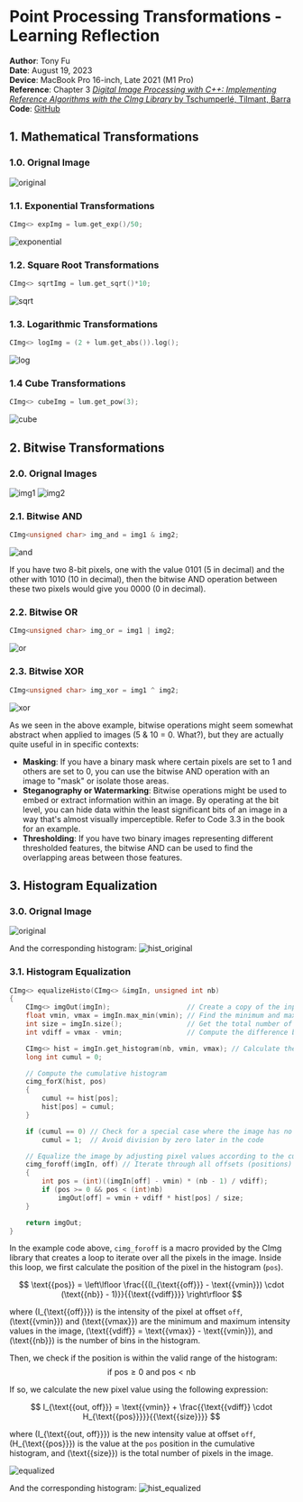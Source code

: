 # Point Processing Transformations - Learning Reflection

**Author**: Tony Fu  
**Date**: August 19, 2023  
**Device**: MacBook Pro 16-inch, Late 2021 (M1 Pro)  
**Reference**: Chapter 3 [*Digital Image Processing with C++: Implementing Reference Algorithms with the CImg Library* by Tschumperlé, Tilmant, Barra](https://www.amazon.com/Digital-Image-Processing-Implementing-Algorithms/dp/1032347538)
**Code**: [GitHub](https://github.com/tonyfu97/Digital-Image-Processing/tree/main/03_point_processing)


## 1. Mathematical Transformations

### 1.0. Orignal Image

![original](./results/03/lighthouse_original.png)

### 1.1. Exponential Transformations

```cpp
CImg<> expImg = lum.get_exp()/50;
```
![exponential](./results/03/lighthouse_exp.png)

### 1.2. Square Root Transformations

```cpp
CImg<> sqrtImg = lum.get_sqrt()*10;
```
![sqrt](./results/03/lighthouse_sqrt.png)

### 1.3. Logarithmic Transformations

```cpp
CImg<> logImg = (2 + lum.get_abs()).log();
```
![log](./results/03/lighthouse_log.png)

### 1.4 Cube Transformations

```cpp
CImg<> cubeImg = lum.get_pow(3);
```
![cube](./results/03/lighthouse_cube.png)

## 2. Bitwise Transformations

### 2.0. Orignal Images

![img1](./results/03/img1.png)
![img2](./results/03/img2.png)

### 2.1. Bitwise AND

```cpp
CImg<unsigned char> img_and = img1 & img2;
```
![and](./results/03/and_image.png)

If you have two 8-bit pixels, one with the value 0101 (5 in decimal) and the other with 1010 (10 in decimal), then the bitwise AND operation between these two pixels would give you 0000 (0 in decimal).

### 2.2. Bitwise OR

```cpp
CImg<unsigned char> img_or = img1 | img2;
```
![or](./results/03/or_image.png)

### 2.3. Bitwise XOR

```cpp
CImg<unsigned char> img_xor = img1 ^ img2;
```
![xor](./results/03/xor_image.png)

As we seen in the above example, bitwise operations might seem somewhat abstract when applied to images (5 & 10 = 0. What?), but they are actually quite useful in in specific contexts:

* **Masking**: If you have a binary mask where certain pixels are set to 1 and others are set to 0, you can use the bitwise AND operation with an image to "mask" or isolate those areas. 
* **Steganography or Watermarking**: Bitwise operations might be used to embed or extract information within an image. By operating at the bit level, you can hide data within the least significant bits of an image in a way that's almost visually imperceptible. Refer to Code 3.3 in the book for an example.
* **Thresholding**: If you have two binary images representing different thresholded features, the bitwise AND can be used to find the overlapping areas between those features.

## 3. Histogram Equalization

### 3.0. Orignal Image

![original](./results/03/lighthouse_cube.png)

And the corresponding histogram:
![hist_original](./results/03/hist_original.png)

### 3.1. Histogram Equalization

```cpp
CImg<> equalizeHisto(CImg<> &imgIn, unsigned int nb)
{
    CImg<> imgOut(imgIn);                   // Create a copy of the input image for the output
    float vmin, vmax = imgIn.max_min(vmin); // Find the minimum and maximum pixel values
    int size = imgIn.size();                // Get the total number of pixels in the image
    int vdiff = vmax - vmin;                // Compute the difference between max and min values

    CImg<> hist = imgIn.get_histogram(nb, vmin, vmax); // Calculate the histogram with nb bins
    long int cumul = 0;

    // Compute the cumulative histogram
    cimg_forX(hist, pos)
    {
        cumul += hist[pos];
        hist[pos] = cumul;
    }

    if (cumul == 0) // Check for a special case where the image has no non-zero pixels
        cumul = 1;  // Avoid division by zero later in the code

    // Equalize the image by adjusting pixel values according to the cumulative histogram
    cimg_foroff(imgIn, off) // Iterate through all offsets (positions) in the input image
    {
        int pos = (int)((imgIn[off] - vmin) * (nb - 1) / vdiff);
        if (pos >= 0 && pos < (int)nb)
            imgOut[off] = vmin + vdiff * hist[pos] / size;
    }

    return imgOut;
}
```

In the example code above, `cimg_foroff` is a macro provided by the CImg library that creates a loop to iterate over all the pixels in the image. Inside this loop, we first calculate the position of the pixel in the histogram (`pos`).

$$
\text{{pos}} = \left\lfloor \frac{{(I_{\text{{off}}} - \text{{vmin}}) \cdot (\text{{nb}} - 1)}}{{\text{{vdiff}}}} \right\rfloor
$$

where \(I_{\text{{off}}}\) is the intensity of the pixel at offset `off`, \(\text{{vmin}}\) and \(\text{{vmax}}\) are the minimum and maximum intensity values in the image, \(\text{{vdiff}} = \text{{vmax}} - \text{{vmin}}\), and \(\text{{nb}}\) is the number of bins in the histogram.

Then, we check if the position is within the valid range of the histogram:
$$
\text{if } \text{{pos}} \geq 0 \text{ and } \text{{pos}} < \text{{nb}}
$$

If so, we calculate the new pixel value using the following expression:

$$
I_{\text{{out, off}}} = \text{{vmin}} + \frac{{\text{{vdiff}} \cdot H_{\text{{pos}}}}}{{\text{{size}}}}
$$

where \(I_{\text{{out, off}}}\) is the new intensity value at offset `off`, \(H_{\text{{pos}}}\) is the value at the `pos` position in the cumulative histogram, and \(\text{{size}}\) is the total number of pixels in the image.

![equalized](./results/03/lighthouse_cube_equalized.png)

And the corresponding histogram:
![hist_equalized](./results/03/hist_equalized.png)